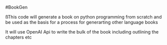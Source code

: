 #BookGen

ßThis code will generate a book on python programming from scratch and be used as the basis for a process for generarting other language books

It will use OpenAI Api to write the bulk of the book including outlining the chapters etc

